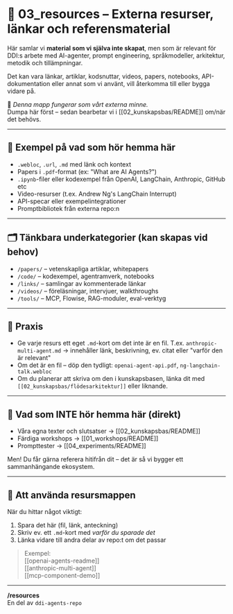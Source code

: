 # 🔗 03_resources – Externa resurser, länkar och referensmaterial

Här samlar vi **material som vi själva inte skapat**, men som är relevant för DDI:s arbete med AI-agenter, prompt engineering, språkmodeller, arkitektur, metodik och tillämpningar.

Det kan vara länkar, artiklar, kodsnuttar, videos, papers, notebooks, API-dokumentation eller annat som vi använt, vill återkomma till eller bygga vidare på.

🧲 *Denna mapp fungerar som vårt externa minne.*  
Dumpa här först – sedan bearbetar vi i [[02_kunskapsbas/README]] om/när det behövs.

---

## 📂 Exempel på vad som hör hemma här

- `.webloc`, `.url`, `.md` med länk och kontext
- Papers i `.pdf`-format (ex: "What are AI Agents?")
- `.ipynb`-filer eller kodexempel från OpenAI, LangChain, Anthropic, GitHub etc
- Video-resurser (t.ex. Andrew Ng's LangChain Interrupt)
- API-specar eller exempelintegrationer
- Promptbibliotek från externa repo:n

---

## 🗂 Tänkbara underkategorier (kan skapas vid behov)

- `/papers/` – vetenskapliga artiklar, whitepapers
- `/code/` – kodexempel, agentramverk, notebooks
- `/links/` – samlingar av kommenterade länkar
- `/videos/` – föreläsningar, intervjuer, walkthroughs
- `/tools/` – MCP, Flowise, RAG-moduler, eval-verktyg

---

## 📘 Praxis

- Ge varje resurs ett eget `.md`-kort om det inte är en fil. T.ex. `anthropic-multi-agent.md` → innehåller länk, beskrivning, ev. citat eller "varför den är relevant"
- Om det är en fil – döp den tydligt: `openai-agent-api.pdf`, `ng-langchain-talk.webloc`
- Om du planerar att skriva om den i kunskapsbasen, länka dit med `[[02_kunskapsbas/flödesarkitektur]]` eller liknande.

---

## 🔄 Vad som INTE hör hemma här (direkt)

- Våra egna texter och slutsatser → [[02_kunskapsbas/README]]
- Färdiga workshops → [[01_workshops/README]]
- Prompttester → [[04_experiments/README]]

Men! Du får gärna referera hitifrån dit – det är så vi bygger ett sammanhängande ekosystem.

---

## 🧭 Att använda resursmappen

När du hittar något viktigt:
1. Spara det här (fil, länk, anteckning)
2. Skriv ev. ett `.md`-kort med *varför du sparade det*
3. Länka vidare till andra delar av repo:t om det passar

> Exempel:  
> [[openai-agents-readme]]  
> [[anthropic-multi-agent]]  
> [[mcp-component-demo]]

---

**/resources**  
En del av `ddi-agents-repo`  